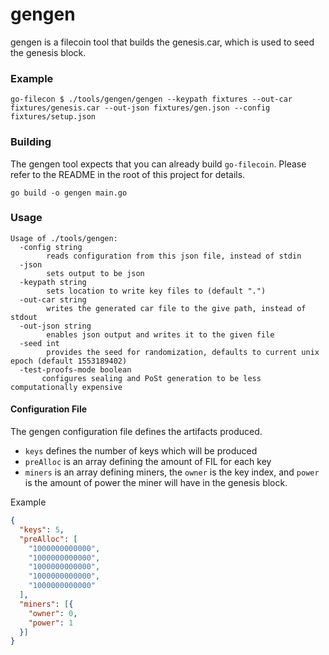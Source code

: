 # gengen

gengen is a filecoin tool that builds the genesis.car, which is used to seed the
genesis block.

### Example

```
go-filecon $ ./tools/gengen/gengen --keypath fixtures --out-car fixtures/genesis.car --out-json fixtures/gen.json --config fixtures/setup.json
```

### Building

The gengen tool expects that you can already build `go-filecoin`. Please refer
to the README in the root of this project for details.

```
go build -o gengen main.go
```

### Usage

```
Usage of ./tools/gengen:
  -config string
    	reads configuration from this json file, instead of stdin
  -json
    	sets output to be json
  -keypath string
    	sets location to write key files to (default ".")
  -out-car string
    	writes the generated car file to the give path, instead of stdout
  -out-json string
    	enables json output and writes it to the given file
  -seed int
    	provides the seed for randomization, defaults to current unix epoch (default 1553189402)
  -test-proofs-mode boolean
       configures sealing and PoSt generation to be less computationally expensive
```

#### Configuration File

The gengen configuration file defines the artifacts produced.

- `keys` defines the number of keys which will be produced
- `preAlloc` is an array defining the amount of FIL for each key
- `miners` is an array defining miners, the `owner` is the key index, and `power` is the amount of power the miner will have in the genesis block.

Example

```json
{
  "keys": 5,
  "preAlloc": [
    "1000000000000",
    "1000000000000",
    "1000000000000",
    "1000000000000",
    "1000000000000"
  ],
  "miners": [{
    "owner": 0,
    "power": 1
  }]
}
```

